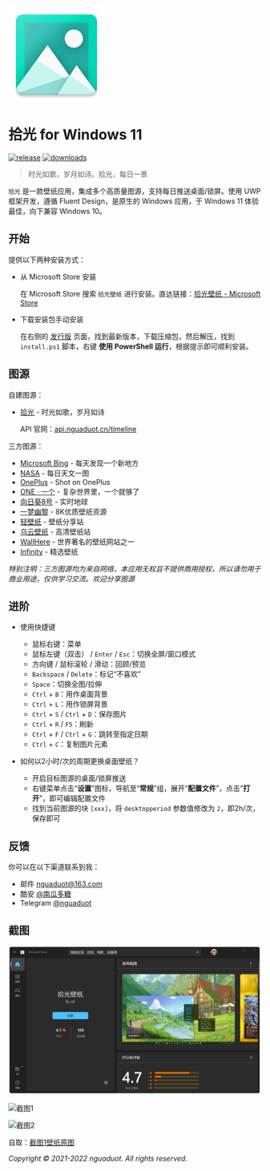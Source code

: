 ![icon](./sample/icon.png)

# 拾光 for Windows 11

[![release](https://img.shields.io/github/v/release/nguaduot/TimelineWallpaper)](https://gitee.com/nguaduot/timeline/releases)
[![downloads](https://img.shields.io/github/downloads/nguaduot/TimelineWallpaper/total)](https://gitee.com/nguaduot/timeline/releases)

> 时光如歌，岁月如诗。拾光，每日一景

`拾光` 是一款壁纸应用，集成多个高质量图源，支持每日推送桌面/锁屏。使用 UWP 框架开发，遵循 Fluent Design，是原生的 Windows 应用，于 Windows 11 体验最佳，向下兼容 Windows 10。

## 开始

提供以下两种安装方式：

+ 从 Microsoft Store 安装
  
  在 Microsoft Store 搜索 `拾光壁纸` 进行安装。直达链接：[拾光壁纸 - Microsoft Store](https://www.microsoft.com/store/apps/9N7VHQ989BB7)

+ 下载安装包手动安装
  
  在右侧的 [发行版](https://gitee.com/nguaduot/timeline/releases) 页面，找到最新版本，下载压缩包，然后解压，找到 `install.ps1` 脚本，右键 **使用 PowerShell 运行**，根据提示即可顺利安装。

## 图源

自建图源：

+ [拾光](https://api.nguaduot.cn/timeline/doc) - 时光如歌，岁月如诗

  API 官网：[api.nguaduot.cn/timeline](https://api.nguaduot.cn/timeline/doc)

三方图源：

+ [Microsoft Bing](https://cn.bing.com) - 每天发现一个新地方
+ [NASA](https://apod.nasa.gov/apod) - 每日天文一图
+ [OnePlus](https://photos.oneplus.com) - Shot on OnePlus
+ [ONE · 一个](http://m.wufazhuce.com/one) - 复杂世界里，一个就够了
+ [向日葵8号](https://himawari8.nict.go.jp/) - 实时地球
+ [一梦幽黎](https://www.ymyouli.com) - 8K优质壁纸资源
+ [轻壁纸](https://bz.qinggongju.com) - 壁纸分享站
+ [乌云壁纸](https://www.obzhi.com) - 高清壁纸站
+ [WallHere](https://wallhere.com) - 世界著名的壁纸网站之一
+ [Infinity](http://cn.infinitynewtab.com) - 精选壁纸

*特别注明：三方图源均为来自网络，本应用无权且不提供商用授权，所以请勿用于商业用途，仅供学习交流。欢迎分享图源*

## 进阶

+ 使用快捷键
  + 鼠标右键：菜单
  + 鼠标左键（双击） / `Enter` / `Esc`：切换全屏/窗口模式
  + 方向键 / 鼠标滚轮 / 滑动：回顾/预览
  + `Backspace` / `Delete`：标记“不喜欢”
  + `Space`：切换全图/拉伸
  + `Ctrl` + `B`：用作桌面背景
  + `Ctrl` + `L`：用作锁屏背景
  + `Ctrl` + `S` / `Ctrl` + `D`：保存图片
  + `Ctrl` + `R` / `F5`：刷新
  + `Ctrl` + `F` / `Ctrl` + `G`：跳转至指定日期
  + `Ctrl` + `C`：复制图片元素

+ 如何以2小时/次的周期更换桌面壁纸？
  + 开启目标图源的桌面/锁屏推送
  + 右键菜单点击“**设置**”图标，导航至“**常规**”组，展开“**配置文件**”，点击“**打开**”，即可编辑配置文件
  + 找到当前图源的块 `[xxx]`，将 `desktopperiod` 参数值修改为 `2`，即2h/次，保存即可

## 反馈

你可以在以下渠道联系到我：
+ 邮件 [nguaduot@163.com](mailto:nguaduot@163.com)
+ 酷安 [@南瓜多糖](http://www.coolapk.com/u/474144)
+ Telegram [@nguaduot](https://t.me/nguaduot)

## 截图

![Microsoft Store](./sample/store.png)

![截图1](./sample/screenshot02.png)

![截图2](./sample/向日葵8号.gif)

自取：[截图1壁纸原图](https://gitee.com/nguaduot/timeline/raw/master/sample/%E6%8B%BE%E5%85%89_%E4%B8%80%E6%A2%A6%E5%B9%BD%E9%BB%8E_ABUIABACGAAgi8DPjwYoiKbruQYwgDw4-Bw.jpg)

*Copyright © 2021-2022 nguaduot. All rights reserved.*
